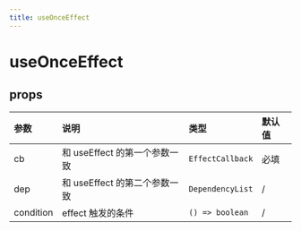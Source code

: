 ```yaml
---
title: useOnceEffect
---
```


# useOnceEffect

<code src="./demos/base.tsx"></code>

## props

| 参数      | 说明                          | 类型             | 默认值 |
| :-------- | :---------------------------- | :--------------- | :----- |
| cb        | 和 useEffect 的第一个参数一致 | `EffectCallback` | 必填   |
| dep       | 和 useEffect 的第二个参数一致 | `DependencyList` | /      |
| condition | effect 触发的条件             | `() => boolean`  | /      |
